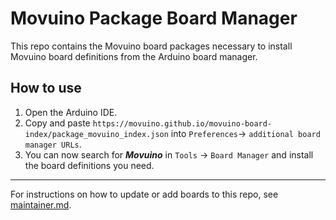 # Movuino Package Board Manager
This repo contains the Movuino board packages necessary to install Movuino board definitions from the Arduino board manager.  

## How to use
1. Open the Arduino IDE.
2. Copy and paste `https://movuino.github.io/movuino-board-index/package_movuino_index.json` into `Preferences`-> `additional board manager URLs`.
3. You can now search for ***Movuino*** in `Tools` -> `Board Manager` and install the board definitions you need.

----
For instructions on how to update or add boards to this repo, see [maintainer.md](maintainer.md).

